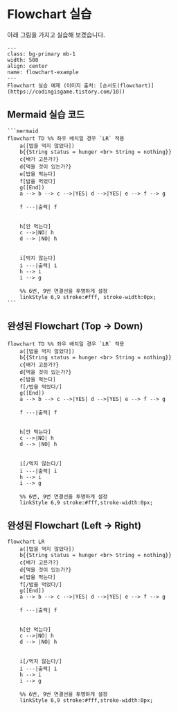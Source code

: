 # Flowchart 실습

아래 그림을 가지고 실습해 보겠습니다.

```{figure} ../imgs/flowchart_example.png
---
class: bg-primary mb-1
width: 500
align: center
name: flowchart-example
---
Flowchart 실습 예제 (이미지 출처: [순서도(flowchart)](https://codingisgame.tistory.com/10))
```

## Mermaid 실습 코드

````
```mermaid
flowchart TD %% 좌우 배치일 경우 `LR` 적용
    a([밥을 먹지 않았다])
    b{{String status = hunger <br> String = nothing}}
    c{배가 고픈가?}
    d{먹을 것이 있는가?}
    e[밥을 먹는다]
    f[밥을 먹었다]
    g([End])
    a --> b --> c -->|YES| d -->|YES| e --> f --> g

    f ---|출력| f
    

    h[안 먹는다]
    c -->|NO| h
    d --> |NO| h


    i[먹지 않는다]
    i ---|출력| i
    h --> i
    i --> g
    
    %% 6번, 9번 연결선을 투명하게 설정
    linkStyle 6,9 stroke:#fff, stroke-width:0px;
```
````

## 완성된 Flowchart (Top $\to$ Down)

```{mermaid}
flowchart TD %% 좌우 배치일 경우 `LR` 적용
    a([밥을 먹지 않았다])
    b{{String status = hunger <br> String = nothing}}
    c{배가 고픈가?}
    d{먹을 것이 있는가?}
    e[밥을 먹는다]
    f[/밥을 먹었다/]
    g([End])
    a --> b --> c -->|YES| d -->|YES| e --> f --> g

    f ---|출력| f
    

    h[안 먹는다]
    c -->|NO| h
    d --> |NO| h


    i[/먹지 않는다/]
    i ---|출력| i
    h --> i
    i --> g
    
    %% 6번, 9번 연결선을 투명하게 설정
    linkStyle 6,9 stroke:#fff,stroke-width:0px;
```

## 완성된 Flowchart (Left $\to$ Right)

```{mermaid}
flowchart LR
    a([밥을 먹지 않았다])
    b{{String status = hunger <br> String = nothing}}
    c{배가 고픈가?}
    d{먹을 것이 있는가?}
    e[밥을 먹는다]
    f[/밥을 먹었다/]
    g([End])
    a --> b --> c -->|YES| d -->|YES| e --> f --> g

    f ---|출력| f
    

    h[안 먹는다]
    c -->|NO| h
    d --> |NO| h


    i[/먹지 않는다/]
    i ---|출력| i
    h --> i
    i --> g
    
    %% 6번, 9번 연결선을 투명하게 설정
    linkStyle 6,9 stroke:#fff,stroke-width:0px;
```